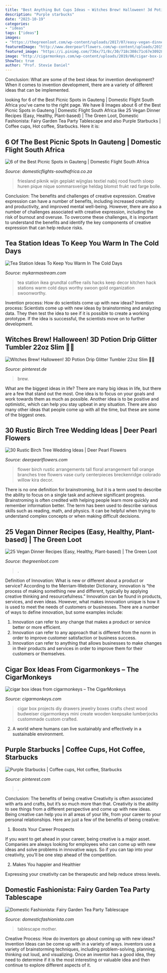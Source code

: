 ```yaml
---
title: "Best Anything But Cups Ideas ~ Witches Brew! Halloween! 3d Potion Drip Glitter Tumbler 22oz Slim 🧪💀"
description: "Purple starbucks"
date: "2023-10-19"
categories:
- "ideas"
tags: ["ideas"]
images:
- "https://thegreenloot.com/wp-content/uploads/2017/07/easy-vegan-dinner-recipes-healthy-3.jpg"
featuredImage: "http://www.deerpearlflowers.com/wp-content/uploads/2015/07/Orange-flower-arrangement.jpg"
featured_image: "https://i.pinimg.com/736x/71/8c/30/718c308c71c67e30928d1a85351b0cd9.jpg"
image: "http://cigarmonkeys.com/wp-content/uploads/2019/06/cigar-box-ideas-from-cigarmonkeys-8.jpg"
ShowToc: true
author: "Prof. Stevie Daniel"
---
```



Conclusion: What are some of the best ideas for invention development?
When it comes to invention development, there are a variety of different ideas that can be implemented.

	

		
looking for 6 of the Best Picnic Spots in Gauteng | Domestic Flight South Africa you've came to the right page. We have 8 Images about 6 of the Best Picnic Spots in Gauteng | Domestic Flight South Africa like 25 Vegan Dinner Recipes (Easy, Healthy, Plant-based) | The Green Loot, Domestic Fashionista: Fairy Garden Tea Party Tablescape and also Purple Starbucks | Coffee cups, Hot coffee, Starbucks. Here it is:
		
    
## 6 Of The Best Picnic Spots In Gauteng | Domestic Flight South Africa

<img loading=lazy src="https://www.domesticflights-southafrica.co.za/wp-content/uploads/2019/11/picnic-800x1200.jpeg" onerror="this.onerror=null;this.src='https://tse4.mm.bing.net/th?id=OIP.vq33uDlI8oJsYptFttJcNQHaLH&amp;pid=15.1';" alt="6 of the Best Picnic Spots in Gauteng | Domestic Flight South Africa">

_Source: domesticflights-southafrica.co.za_

>friesland piknik wijn geplakt wijnglas textiel nabij rood fourth sloep huren pique nique sommarsverige heldag blomst frukt rød farge bolle. 

	

Conclusion: The benefits and challenges of creative expression.
Creative expression can have a number of benefits, including increased creativity and productivity, and improved mental well-being. However, there are also a number of challenges associated with creative expression, including the risk of burnout and overuse. To overcome these challenges, it is important to understand the benefits and identify the key components of creative expression that can help reduce risks.

    
## Tea Station Ideas To Keep You Warm In The Cold Days

<img loading=lazy src="https://mykarmastream.com/wp-content/uploads/2017/09/tea-station-6.jpg" onerror="this.onerror=null;this.src='https://tse3.mm.bing.net/th?id=OIP.YGWZ1DZq4keGEZxgCJt1TgHaLH&amp;pid=15.1';" alt="Tea Station Ideas To Keep You Warm In The Cold Days">

_Source: mykarmastream.com_

>tea station ikea grundtal coffee rails hacks keep decor kitchen hack stations warm cold days worthy swoon gold organization swoonworthy. 

	

Invention process: How do scientists come up with new ideas?
Invention process: Scientists come up with new ideas by brainstorming and analyzing data. They then test the idea to see if it is possible to create a working prototype. If the idea is successful, the scientists move on to further development.

    
## Witches Brew! Halloween! 3D Potion Drip Glitter Tumbler 22oz Slim 🧪💀

<img loading=lazy src="https://i.pinimg.com/736x/71/8c/30/718c308c71c67e30928d1a85351b0cd9.jpg" onerror="this.onerror=null;this.src='https://tse2.mm.bing.net/th?id=OIP.q2v3JAuSarr7AHrFeR-rgQHaKy&amp;pid=15.1';" alt="Witches Brew! Halloween! 3D Potion Drip Glitter Tumbler 22oz Slim 🧪💀">

_Source: pinterest.de_

>brew. 

	

What are the biggest ideas in life?
There are many big ideas in life, but there are a few that stand out the most. One idea is to focus on your goals and work towards them as much as possible. Another idea is to be positive and optimistic, which can help you stay upbeat in any situation. There are also many other ideas that people come up with all the time, but these are some of the biggest ones.

    
## 30 Rustic Birch Tree Wedding Ideas | Deer Pearl Flowers

<img loading=lazy src="http://www.deerpearlflowers.com/wp-content/uploads/2015/07/Orange-flower-arrangement.jpg" onerror="this.onerror=null;this.src='https://tse1.mm.bing.net/th?id=OIP.-x2X9Gxs2dVMl72zpu73UgHaLH&amp;pid=15.1';" alt="30 Rustic Birch Tree Wedding Ideas | Deer Pearl Flowers">

_Source: deerpearlflowers.com_

>flower birch rustic arrangements tall floral arrangement fall orange branches tree flowers vase curly centerpieces breckenridge colorado willow kira decor. 

	

There is no one definition for brainstroming, but it is a term used to describe the ability to focus on a single task and achieve significant progress. Brainstroming is often credited with helping people learn more quickly and remember information better. The term has been used to describe various skills such as reading, math, and physics. It can be helpful when trying to understand complex concepts or when making difficult decisions.

    
## 25 Vegan Dinner Recipes (Easy, Healthy, Plant-based) | The Green Loot

<img loading=lazy src="https://thegreenloot.com/wp-content/uploads/2017/07/easy-vegan-dinner-recipes-healthy-3.jpg" onerror="this.onerror=null;this.src='https://tse2.mm.bing.net/th?id=OIP.trgvc8x9hAO3VSs7z5Q9XwHaLH&amp;pid=15.1';" alt="25 Vegan Dinner Recipes (Easy, Healthy, Plant-based) | The Green Loot">

_Source: thegreenloot.com_

>. 

	

Definition of Innovation: What is new or different about a product or service?
According to the Merriam-Webster Dictionary, innovation is “the process of making something new and different, typically by applying creative thinking and resourcefulness.” Innovation can be found in products, services, and even ideas. However, what makes innovation unique is how it is used to meet the needs of customers or businesses. There are a number of ways to define innovation, but some examples include: 
1. Innovation can refer to any change that makes a product or service better or more efficient.
2. Innovation can refer to any approach that is different from the norm in order to improve customer satisfaction or business success.
3. Innovation can refer to anything that allows businesses to make changes in their products and services in order to improve them for their customers or themselves.

    
## Cigar Box Ideas From Cigarmonkeys – The CigarMonkeys

<img loading=lazy src="http://cigarmonkeys.com/wp-content/uploads/2019/06/cigar-box-ideas-from-cigarmonkeys-8.jpg" onerror="this.onerror=null;this.src='https://tse4.mm.bing.net/th?id=OIP.uGIu-G9Vpk-5SzS0xr8AawHaJ4&amp;pid=15.1';" alt="cigar box ideas from cigarmonkeys – The CigarMonkeys">

_Source: cigarmonkeys.com_

>cigar box projects diy drawers jewelry boxes crafts chest wood budweiser cigarmonkeys mini create wooden keepsake lumberjocks custommade custom crafted. 

	

2. A world where humans can live sustainably and effectively in a sustainable environment. 

    
## Purple Starbucks | Coffee Cups, Hot Coffee, Starbucks

<img loading=lazy src="https://i.pinimg.com/736x/0c/4e/94/0c4e94790c7cd07a26c78725172f6506--starbucks-status.jpg" onerror="this.onerror=null;this.src='https://tse4.mm.bing.net/th?id=OIP.OVOzQsw8WAIKM6_ldPhfsgHaMG&amp;pid=15.1';" alt="Purple Starbucks | Coffee cups, Hot coffee, Starbucks">

_Source: pinterest.com_

>. 

	

Conclusion: The benefits of being creative
Creativity is often associated with arts and crafts, but it’s so much more than that. Creativity is the ability to see things from a different perspective and come up with new ideas. Being creative can help you in all areas of your life, from your career to your personal relationships.
Here are just a few of the benefits of being creative:

1. Boosts Your Career Prospects

If you want to get ahead in your career, being creative is a major asset. Companies are always looking for employees who can come up with new ideas and solve problems in innovative ways. So if you can tap into your creativity, you’ll be one step ahead of the competition.

2. Makes You happier and Healthier

Expressing your creativity can be therapeutic and help reduce stress levels.

    
## Domestic Fashionista: Fairy Garden Tea Party Tablescape

<img loading=lazy src="https://3.bp.blogspot.com/-e2AYJEcIZUo/UzBnz3g8UgI/AAAAAAAAeNY/Sa5RGbmQByg/s1600/Fairy+Garden+Tea+Party+Tablescape-35.jpg" onerror="this.onerror=null;this.src='https://tse3.mm.bing.net/th?id=OIP.eaKJB9vS1kNE_7ODc4A5FwHaLG&amp;pid=15.1';" alt="Domestic Fashionista: Fairy Garden Tea Party Tablescape">

_Source: domesticfashionista.com_

>tablescape mother. 

	

Creative Process: How do inventors go about coming up with new ideas?
Invention Ideas can be come up with in a variety of ways. inventors use a variety of brainstorming techniques, including problem-solving, planning, thinking out loud, and visualizing. Once an inventor has a good idea, they need to determine if it is the most interesting or valuable idea and then continue to explore different aspects of it.

